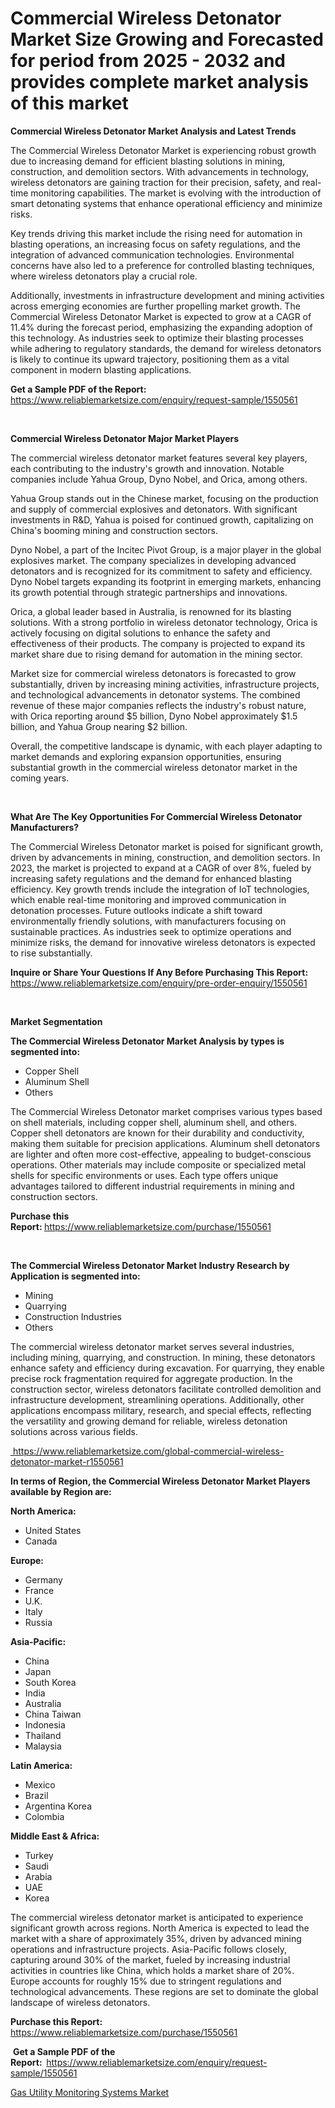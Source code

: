 <p><h1>Commercial Wireless Detonator Market Size Growing and Forecasted for period from 2025 - 2032 and provides complete market analysis of this market</h1></p><p><strong>Commercial Wireless Detonator Market Analysis and Latest Trends</strong></p>
<p><p>The Commercial Wireless Detonator Market is experiencing robust growth due to increasing demand for efficient blasting solutions in mining, construction, and demolition sectors. With advancements in technology, wireless detonators are gaining traction for their precision, safety, and real-time monitoring capabilities. The market is evolving with the introduction of smart detonating systems that enhance operational efficiency and minimize risks.</p><p>Key trends driving this market include the rising need for automation in blasting operations, an increasing focus on safety regulations, and the integration of advanced communication technologies. Environmental concerns have also led to a preference for controlled blasting techniques, where wireless detonators play a crucial role.</p><p>Additionally, investments in infrastructure development and mining activities across emerging economies are further propelling market growth. The Commercial Wireless Detonator Market is expected to grow at a CAGR of 11.4% during the forecast period, emphasizing the expanding adoption of this technology. As industries seek to optimize their blasting processes while adhering to regulatory standards, the demand for wireless detonators is likely to continue its upward trajectory, positioning them as a vital component in modern blasting applications.</p></p>
<p><strong>Get a Sample PDF of the Report:&nbsp;</strong> <a href="https://www.reliablemarketsize.com/enquiry/request-sample/1550561?utm_campaign=2889&utm_medium=2&utm_source=Github&utm_content=ia&utm_term=11042025&utm_id=commercial-wireless-detonator">https://www.reliablemarketsize.com/enquiry/request-sample/1550561</a></p>
<p>&nbsp;</p>
<p><strong>Commercial Wireless Detonator Major Market Players</strong></p>
<p><p>The commercial wireless detonator market features several key players, each contributing to the industry's growth and innovation. Notable companies include Yahua Group, Dyno Nobel, and Orica, among others. </p><p>Yahua Group stands out in the Chinese market, focusing on the production and supply of commercial explosives and detonators. With significant investments in R&D, Yahua is poised for continued growth, capitalizing on China's booming mining and construction sectors.</p><p>Dyno Nobel, a part of the Incitec Pivot Group, is a major player in the global explosives market. The company specializes in developing advanced detonators and is recognized for its commitment to safety and efficiency. Dyno Nobel targets expanding its footprint in emerging markets, enhancing its growth potential through strategic partnerships and innovations.</p><p>Orica, a global leader based in Australia, is renowned for its blasting solutions. With a strong portfolio in wireless detonator technology, Orica is actively focusing on digital solutions to enhance the safety and effectiveness of their products. The company is projected to expand its market share due to rising demand for automation in the mining sector.</p><p>Market size for commercial wireless detonators is forecasted to grow substantially, driven by increasing mining activities, infrastructure projects, and technological advancements in detonator systems. The combined revenue of these major companies reflects the industry's robust nature, with Orica reporting around $5 billion, Dyno Nobel approximately $1.5 billion, and Yahua Group nearing $2 billion.</p><p>Overall, the competitive landscape is dynamic, with each player adapting to market demands and exploring expansion opportunities, ensuring substantial growth in the commercial wireless detonator market in the coming years.</p></p>
<p>&nbsp;</p>
<p><strong>What Are The Key Opportunities For Commercial Wireless Detonator Manufacturers?</strong></p>
<p><p>The Commercial Wireless Detonator market is poised for significant growth, driven by advancements in mining, construction, and demolition sectors. In 2023, the market is projected to expand at a CAGR of over 8%, fueled by increasing safety regulations and the demand for enhanced blasting efficiency. Key growth trends include the integration of IoT technologies, which enable real-time monitoring and improved communication in detonation processes. Future outlooks indicate a shift toward environmentally friendly solutions, with manufacturers focusing on sustainable practices. As industries seek to optimize operations and minimize risks, the demand for innovative wireless detonators is expected to rise substantially.</p></p>
<p><strong>Inquire or Share Your Questions If Any Before Purchasing This Report:</strong> <a href="https://www.reliablemarketsize.com/enquiry/pre-order-enquiry/1550561?utm_campaign=2889&utm_medium=2&utm_source=Github&utm_content=ia&utm_term=11042025&utm_id=commercial-wireless-detonator">https://www.reliablemarketsize.com/enquiry/pre-order-enquiry/1550561</a></p>
<p>&nbsp;</p>
<p><strong>Market Segmentation</strong></p>
<p><strong>The Commercial Wireless Detonator Market Analysis by types is segmented into:</strong></p>
<p><ul><li>Copper Shell</li><li>Aluminum Shell</li><li>Others</li></ul></p>
<p><p>The Commercial Wireless Detonator market comprises various types based on shell materials, including copper shell, aluminum shell, and others. Copper shell detonators are known for their durability and conductivity, making them suitable for precision applications. Aluminum shell detonators are lighter and often more cost-effective, appealing to budget-conscious operations. Other materials may include composite or specialized metal shells for specific environments or uses. Each type offers unique advantages tailored to different industrial requirements in mining and construction sectors.</p></p>
<p><strong>Purchase this Report:&nbsp;</strong><a href="https://www.reliablemarketsize.com/purchase/1550561?utm_campaign=2889&utm_medium=2&utm_source=Github&utm_content=ia&utm_term=11042025&utm_id=commercial-wireless-detonator">https://www.reliablemarketsize.com/purchase/1550561</a></p>
<p>&nbsp;</p>
<p><strong>The Commercial Wireless Detonator Market Industry Research by Application is segmented into:</strong></p>
<p><ul><li>Mining</li><li>Quarrying</li><li>Construction Industries</li><li>Others</li></ul></p>
<p><p>The commercial wireless detonator market serves several industries, including mining, quarrying, and construction. In mining, these detonators enhance safety and efficiency during excavation. For quarrying, they enable precise rock fragmentation required for aggregate production. In the construction sector, wireless detonators facilitate controlled demolition and infrastructure development, streamlining operations. Additionally, other applications encompass military, research, and special effects, reflecting the versatility and growing demand for reliable, wireless detonation solutions across various fields.</p></p>
<p><a href="https://www.reliablemarketsize.com/global-commercial-wireless-detonator-market-r1550561?utm_campaign=2889&utm_medium=2&utm_source=Github&utm_content=ia&utm_term=11042025&utm_id=commercial-wireless-detonator">&nbsp;https://www.reliablemarketsize.com/global-commercial-wireless-detonator-market-r1550561</a></p>
<p><strong>In terms of Region, the Commercial Wireless Detonator Market Players available by Region are:</strong></p>
<p>
    <p> <strong> North America: </strong>
        <ul>
            <li>United States</li>
            <li>Canada</li>
        </ul>
        </p> 
    <p> <strong> Europe: </strong>
        <ul>
            <li>Germany</li>
            <li>France</li>
            <li>U.K.</li>
            <li>Italy</li>
            <li>Russia</li>
        </ul>
        </p> 
    <p> <strong> Asia-Pacific: </strong>
        <ul>
            <li>China</li>
            <li>Japan</li>
            <li>South Korea</li>
            <li>India</li>
            <li>Australia</li>
            <li>China Taiwan</li>
            <li>Indonesia</li>
            <li>Thailand</li>
            <li>Malaysia</li>
        </ul>
        </p> 
    <p> <strong> Latin America: </strong>
        <ul>
            <li>Mexico</li>
            <li>Brazil</li>
            <li>Argentina Korea</li>
            <li>Colombia</li>
        </ul>
        </p> 
    <p> <strong> Middle East & Africa: </strong>
        <ul>
            <li>Turkey</li>
            <li>Saudi</li>
            <li>Arabia</li>
            <li>UAE</li>
            <li>Korea</li>
        </ul>
    </p>
    </p>
<p><p>The commercial wireless detonator market is anticipated to experience significant growth across regions. North America is expected to lead the market with a share of approximately 35%, driven by advanced mining operations and infrastructure projects. Asia-Pacific follows closely, capturing around 30% of the market, fueled by increasing industrial activities in countries like China, which holds a market share of 20%. Europe accounts for roughly 15% due to stringent regulations and technological advancements. These regions are set to dominate the global landscape of wireless detonators.</p></p>
<p><strong>Purchase this Report: </strong><a href="https://www.reliablemarketsize.com/purchase/1550561?utm_campaign=2889&utm_medium=2&utm_source=Github&utm_content=ia&utm_term=11042025&utm_id=commercial-wireless-detonator">https://www.reliablemarketsize.com/purchase/1550561</a></p>
<p>&nbsp;<strong>Get a Sample PDF of the Report:&nbsp;&nbsp;</strong><a href="https://www.reliablemarketsize.com/enquiry/request-sample/1550561?utm_campaign=2889&utm_medium=2&utm_source=Github&utm_content=ia&utm_term=11042025&utm_id=commercial-wireless-detonator">https://www.reliablemarketsize.com/enquiry/request-sample/1550561</a></p>
<p><strong></strong></p>
<p><p><a href="https://github.com/jemmysolin5k/Market-Research-Report-List-1/blob/main/gas-utility-monitoring-systems-market.md?utm_campaign=2889&utm_medium=2&utm_source=Github&utm_content=ia&utm_term=11042025&utm_id=commercial-wireless-detonator">Gas Utility Monitoring Systems Market</a></p></p>